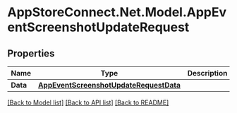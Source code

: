 # AppStoreConnect.Net.Model.AppEventScreenshotUpdateRequest

## Properties

Name | Type | Description | Notes
------------ | ------------- | ------------- | -------------
**Data** | [**AppEventScreenshotUpdateRequestData**](AppEventScreenshotUpdateRequestData.md) |  | 

[[Back to Model list]](../README.md#documentation-for-models) [[Back to API list]](../README.md#documentation-for-api-endpoints) [[Back to README]](../README.md)

